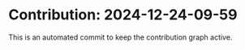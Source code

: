 # Contribution: 2024-12-24-09-59
This is an automated commit to keep the contribution graph active.
